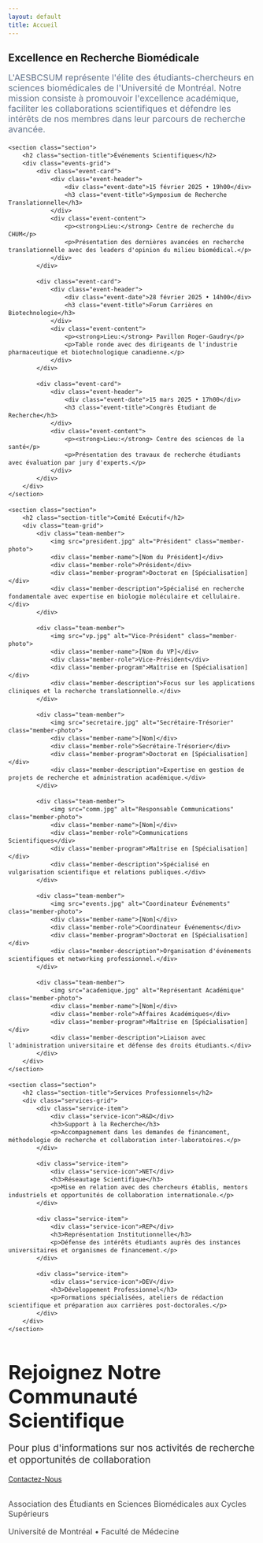 ```yaml
---
layout: default
title: Accueil
---
```


<div class="container">
    <section class="section">
        <div class="card">
            <h2>Excellence en Recherche Biomédicale</h2>
            <p style="font-size: 1.1rem; color: #64748b;">L'AESBCSUM représente l'élite des étudiants-chercheurs en sciences biomédicales de l'Université de Montréal. Notre mission consiste à promouvoir l'excellence académique, faciliter les collaborations scientifiques et défendre les intérêts de nos membres dans leur parcours de recherche avancée.</p>
        </div>
    </section>

    <section class="section">
        <h2 class="section-title">Événements Scientifiques</h2>
        <div class="events-grid">
            <div class="event-card">
                <div class="event-header">
                    <div class="event-date">15 février 2025 • 19h00</div>
                    <h3 class="event-title">Symposium de Recherche Translationnelle</h3>
                </div>
                <div class="event-content">
                    <p><strong>Lieu:</strong> Centre de recherche du CHUM</p>
                    <p>Présentation des dernières avancées en recherche translationnelle avec des leaders d'opinion du milieu biomédical.</p>
                </div>
            </div>
            
            <div class="event-card">
                <div class="event-header">
                    <div class="event-date">28 février 2025 • 14h00</div>
                    <h3 class="event-title">Forum Carrières en Biotechnologie</h3>
                </div>
                <div class="event-content">
                    <p><strong>Lieu:</strong> Pavillon Roger-Gaudry</p>
                    <p>Table ronde avec des dirigeants de l'industrie pharmaceutique et biotechnologique canadienne.</p>
                </div>
            </div>
            
            <div class="event-card">
                <div class="event-header">
                    <div class="event-date">15 mars 2025 • 17h00</div>
                    <h3 class="event-title">Congrès Étudiant de Recherche</h3>
                </div>
                <div class="event-content">
                    <p><strong>Lieu:</strong> Centre des sciences de la santé</p>
                    <p>Présentation des travaux de recherche étudiants avec évaluation par jury d'experts.</p>
                </div>
            </div>
        </div>
    </section>

    <section class="section">
        <h2 class="section-title">Comité Exécutif</h2>
        <div class="team-grid">
            <div class="team-member">
                <img src="president.jpg" alt="Président" class="member-photo">
                <div class="member-name">[Nom du Président]</div>
                <div class="member-role">Président</div>
                <div class="member-program">Doctorat en [Spécialisation]</div>
                <div class="member-description">Spécialisé en recherche fondamentale avec expertise en biologie moléculaire et cellulaire.</div>
            </div>
            
            <div class="team-member">
                <img src="vp.jpg" alt="Vice-Président" class="member-photo">
                <div class="member-name">[Nom du VP]</div>
                <div class="member-role">Vice-Président</div>
                <div class="member-program">Maîtrise en [Spécialisation]</div>
                <div class="member-description">Focus sur les applications cliniques et la recherche translationnelle.</div>
            </div>
            
            <div class="team-member">
                <img src="secretaire.jpg" alt="Secrétaire-Trésorier" class="member-photo">
                <div class="member-name">[Nom]</div>
                <div class="member-role">Secrétaire-Trésorier</div>
                <div class="member-program">Doctorat en [Spécialisation]</div>
                <div class="member-description">Expertise en gestion de projets de recherche et administration académique.</div>
            </div>
            
            <div class="team-member">
                <img src="comm.jpg" alt="Responsable Communications" class="member-photo">
                <div class="member-name">[Nom]</div>
                <div class="member-role">Communications Scientifiques</div>
                <div class="member-program">Maîtrise en [Spécialisation]</div>
                <div class="member-description">Spécialisé en vulgarisation scientifique et relations publiques.</div>
            </div>
            
            <div class="team-member">
                <img src="events.jpg" alt="Coordinateur Événements" class="member-photo">
                <div class="member-name">[Nom]</div>
                <div class="member-role">Coordinateur Événements</div>
                <div class="member-program">Doctorat en [Spécialisation]</div>
                <div class="member-description">Organisation d'événements scientifiques et networking professionnel.</div>
            </div>
            
            <div class="team-member">
                <img src="academique.jpg" alt="Représentant Académique" class="member-photo">
                <div class="member-name">[Nom]</div>
                <div class="member-role">Affaires Académiques</div>
                <div class="member-program">Maîtrise en [Spécialisation]</div>
                <div class="member-description">Liaison avec l'administration universitaire et défense des droits étudiants.</div>
            </div>
        </div>
    </section>

    <section class="section">
        <h2 class="section-title">Services Professionnels</h2>
        <div class="services-grid">
            <div class="service-item">
                <div class="service-icon">R&D</div>
                <h3>Support à la Recherche</h3>
                <p>Accompagnement dans les demandes de financement, méthodologie de recherche et collaboration inter-laboratoires.</p>
            </div>
            
            <div class="service-item">
                <div class="service-icon">NET</div>
                <h3>Réseautage Scientifique</h3>
                <p>Mise en relation avec des chercheurs établis, mentors industriels et opportunités de collaboration internationale.</p>
            </div>
            
            <div class="service-item">
                <div class="service-icon">REP</div>
                <h3>Représentation Institutionnelle</h3>
                <p>Défense des intérêts étudiants auprès des instances universitaires et organismes de financement.</p>
            </div>
            
            <div class="service-item">
                <div class="service-icon">DEV</div>
                <h3>Développement Professionnel</h3>
                <p>Formations spécialisées, ateliers de rédaction scientifique et préparation aux carrières post-doctorales.</p>
            </div>
        </div>
    </section>
</div>

<section class="contact-section">
    <div class="container">
        <div class="contact-card">
            <h2 style="font-size: 2.5rem; margin-bottom: 1rem;">Rejoignez Notre Communauté Scientifique</h2>
            <p style="font-size: 1.2rem; opacity: 0.9;">Pour plus d'informations sur nos activités de recherche et opportunités de collaboration</p>
            <a href="mailto:aesbcsum@gmail.com" class="contact-button">Contactez-Nous</a>
            <div style="margin-top: 2rem; font-size: 1rem; opacity: 0.8;">
                <p>Association des Étudiants en Sciences Biomédicales aux Cycles Supérieurs</p>
                <p>Université de Montréal • Faculté de Médecine</p>
            </div>
        </div>
    </div>
</section>
